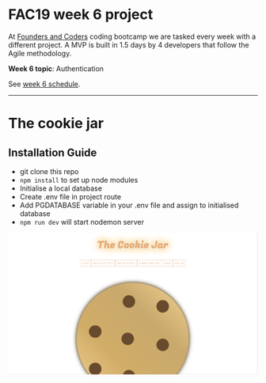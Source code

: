 # FAC19 week 6 project

At [Founders and Coders](https://www.foundersandcoders.com/about/) coding bootcamp we are tasked every week with a different project. A MVP is built in 1.5 days by 4 developers that follow the Agile methodology.

__Week 6 topic__: Authentication

See [week 6 schedule](https://founders-and-coders.gitbook.io/coursebook/week-6/schedule).

---

# The cookie jar

## Installation Guide
* git clone this repo
* `npm install` to set up node modules
* Initialise a local database
* Create .env file in project route
* Add PGDATABASE variable in your .env file and assign to initialised database
* `npm run dev` will start nodemon server

![screenshot](screenshot.png)